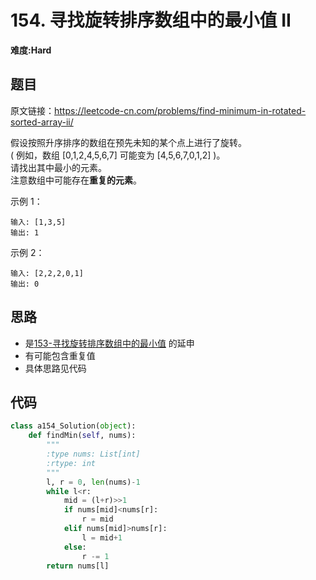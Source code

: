 # 154. 寻找旋转排序数组中的最小值 II
**难度:Hard**
## 题目
原文链接：https://leetcode-cn.com/problems/find-minimum-in-rotated-sorted-array-ii/

假设按照升序排序的数组在预先未知的某个点上进行了旋转。  
( 例如，数组 [0,1,2,4,5,6,7] 可能变为 [4,5,6,7,0,1,2] )。  
请找出其中最小的元素。  
注意数组中可能存在**重复的元素**。

示例 1：
```
输入: [1,3,5]
输出: 1
```
示例 2：
```
输入: [2,2,2,0,1]
输出: 0
```

## 思路
* 是[153-寻找旋转排序数组中的最小值](https://github.com/czzbb/leetcode-python/blob/master/code/0153-%E5%AF%BB%E6%89%BE%E6%97%8B%E8%BD%AC%E6%8E%92%E5%BA%8F%E6%95%B0%E7%BB%84%E4%B8%AD%E7%9A%84%E6%9C%80%E5%B0%8F%E5%80%BC.md)
的延申
* 有可能包含重复值
* 具体思路见代码
## 代码
```python
class a154_Solution(object):
    def findMin(self, nums):
        """
        :type nums: List[int]
        :rtype: int
        """
        l, r = 0, len(nums)-1
        while l<r:
            mid = (l+r)>>1
            if nums[mid]<nums[r]:
                r = mid
            elif nums[mid]>nums[r]:
                l = mid+1
            else:
                r -= 1
        return nums[l]
```

